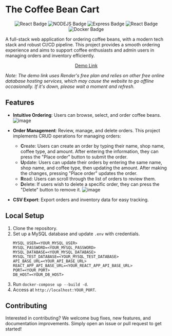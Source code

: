 # The Coffee Bean Cart

<p align="center">
  <img src="https://img.shields.io/badge/REACT->=18.3.1-lightgreen?style=for-the-badge" alt="React Badge" />
  <img src="https://img.shields.io/badge/NODEJS->=20.18.0-green?style=for-the-badge" alt="NODEJS Badge" />
  <img src="https://img.shields.io/badge/EXPRESS->=4.21.1-orange?style=for-the-badge" alt="Express Badge" />
  <img src="https://img.shields.io/badge/MYSQL-8.0.17-lightblue?style=for-the-badge" alt="React Badge" />
  <img src="https://img.shields.io/badge/DOCKER->=27.3.1-blue?style=for-the-badge" alt="Docker Badge" />
</p>
A full-stack web application for ordering coffee beans, with a modern tech stack and robust CI/CD pipeline. This project provides a smooth ordering experience and aims to support coffee enthusiasts and admin users in managing orders and inventory efficiently.

<p align="center">
  <a href="https://coffeebeancart.onrender.com/">Demo Link</a>
</p>

*Note: The demo link uses Render's free plan and relies on other free online database hosting services, which may cause the website to go offline occasionally. If it's down, please wait a moment and refresh.*

## Features

- **Intuitive Ordering**: Users can browse, select, and order coffee beans.  
  ![image](https://github.com/user-attachments/assets/02c1d619-c770-4430-9446-b3c62b586360)


- **Order Management**: Review, manage, and delete orders.
  This project implements CRUD operations for managing orders:
    - **C**reate: Users can create an order by typing their name, shop name, coffee type, and amount. After entering the information, they can press the "Place order" button to submit the order.
    - **U**pdate: Users can update their orders by entering the same name, shop name, and coffee type, then updating the amount. After making the changes, pressing "Place order" updates the order.
    - **R**ead: Users can scroll through the list of orders to review them.
    - **D**elete: If users wish to delete a specific order, they can press the "Delete" button to remove it.
  ![image](https://github.com/user-attachments/assets/d9613f23-3842-4a21-82da-9adade0ae3ac)

- **CSV Export**: Export orders and inventory data for easy tracking.


## Local Setup

1. Clone the repository.
2. Set up a MySQL database and update `.env` with credentials.
    ```
    MYSQL_USER=<YOUR_MYSQL_USER>
    MYSQL_PASSWORD=<YOUR_MYSQL_PASSWORD>
    MYSQL_DATABASE=<YOUR_MYSQL_DATABASE>
    MYSQL_TEST_DATABASE=<YOUR_MYSQL_TEST_DATABASE>
    API_BASE_URL=<YOUR_API_BASE_URL>
    REACT_APP_API_BASE_URL=<YOUR_REACT_APP_API_BASE_URL>
    PORT=<YOUR_PORT>
    DB_HOST=<YOUR_DB_HOST>
    ```
3. Run `docker-compose up --build -d`.
4. Access at `http://localhost:YOUR_PORT`.

## Contributing

Interested in contributing? We welcome bug fixes, new features, and documentation improvements. Simply open an issue or pull request to get started!
